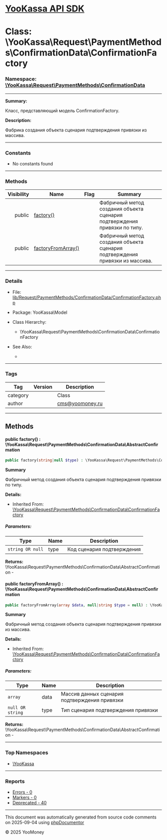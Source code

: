 # [YooKassa API SDK](../home.md)

# Class: \YooKassa\Request\PaymentMethods\ConfirmationData\ConfirmationFactory
### Namespace: [\YooKassa\Request\PaymentMethods\ConfirmationData](../namespaces/yookassa-request-paymentmethods-confirmationdata.md)
---
**Summary:**

Класс, представляющий модель ConfirmationFactory.

**Description:**

Фабрика создания объекта сценария подтверждения привязки из массива.

---
### Constants
* No constants found

---
### Methods
| Visibility | Name | Flag | Summary |
| ----------:| ---- | ---- | ------- |
| public | [factory()](../classes/YooKassa-Request-PaymentMethods-ConfirmationData-ConfirmationFactory.md#method_factory) |  | Фабричный метод создания объекта сценария подтверждения привязки по типу. |
| public | [factoryFromArray()](../classes/YooKassa-Request-PaymentMethods-ConfirmationData-ConfirmationFactory.md#method_factoryFromArray) |  | Фабричный метод создания объекта сценария подтверждения привязки из массива. |

---
### Details
* File: [lib/Request/PaymentMethods/ConfirmationData/ConfirmationFactory.php](../../lib/Request/PaymentMethods/ConfirmationData/ConfirmationFactory.php)
* Package: YooKassa\Model
* Class Hierarchy:
  * \YooKassa\Request\PaymentMethods\ConfirmationData\ConfirmationFactory

* See Also:
  * [](https://yookassa.ru/developers/api)

---
### Tags
| Tag | Version | Description |
| --- | ------- | ----------- |
| category |  | Class |
| author |  | cms@yoomoney.ru |

---
## Methods
<a name="method_factory" class="anchor"></a>
#### public factory() : \YooKassa\Request\PaymentMethods\ConfirmationData\AbstractConfirmation

```php
public factory(string|null $type) : \YooKassa\Request\PaymentMethods\ConfirmationData\AbstractConfirmation
```

**Summary**

Фабричный метод создания объекта сценария подтверждения привязки по типу.

**Details:**
* Inherited From: [\YooKassa\Request\PaymentMethods\ConfirmationData\ConfirmationFactory](../classes/YooKassa-Request-PaymentMethods-ConfirmationData-ConfirmationFactory.md)

##### Parameters:
| Type | Name | Description |
| ---- | ---- | ----------- |
| <code lang="php">string OR null</code> | type  | Код сценария подтверждения |

**Returns:** \YooKassa\Request\PaymentMethods\ConfirmationData\AbstractConfirmation - 


<a name="method_factoryFromArray" class="anchor"></a>
#### public factoryFromArray() : \YooKassa\Request\PaymentMethods\ConfirmationData\AbstractConfirmation

```php
public factoryFromArray(array $data, null|string $type = null) : \YooKassa\Request\PaymentMethods\ConfirmationData\AbstractConfirmation
```

**Summary**

Фабричный метод создания объекта сценария подтверждения привязки из массива.

**Details:**
* Inherited From: [\YooKassa\Request\PaymentMethods\ConfirmationData\ConfirmationFactory](../classes/YooKassa-Request-PaymentMethods-ConfirmationData-ConfirmationFactory.md)

##### Parameters:
| Type | Name | Description |
| ---- | ---- | ----------- |
| <code lang="php">array</code> | data  | Массив данных сценария подтверждения привязки |
| <code lang="php">null OR string</code> | type  | Тип сценария подтверждения привязки |

**Returns:** \YooKassa\Request\PaymentMethods\ConfirmationData\AbstractConfirmation - 



---

### Top Namespaces

* [\YooKassa](../namespaces/yookassa.md)

---

### Reports
* [Errors - 0](../reports/errors.md)
* [Markers - 0](../reports/markers.md)
* [Deprecated - 40](../reports/deprecated.md)

---

This document was automatically generated from source code comments on 2025-09-04 using [phpDocumentor](http://www.phpdoc.org/)

&copy; 2025 YooMoney